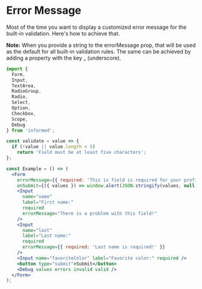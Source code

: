 # Error Message

Most of the time you want to display a customized error message for the built-in validation. Here's how to achieve that.

**Note:** When you provide a string to the errorMessage prop, that will be used as the default for all built-in validation rules. The same can be achieved by adding a property with the key \_ (underscore).

<!-- STORY -->

```jsx
import {
  Form,
  Input,
  TextArea,
  RadioGroup,
  Radio,
  Select,
  Option,
  Checkbox,
  Scope,
  Debug
} from 'informed';

const validate = value => {
  if (!value || value.length < 5)
    return 'Field must be at least five characters';
};

const Example = () => (
  <Form
    errorMessage={{ required: 'This is field is required for your profile!' }}
    onSubmit={({ values }) => window.alert(JSON.stringify(values, null, 2))}>
    <Input
      name="name"
      label="First name:"
      required
      errorMessage="There is a problem with this field!"
    />
    <Input
      name="last"
      label="Last name:"
      required
      errorMessage={{ required: 'Last name is required!' }}
    />
    <Input name="favoriteColor" label="Favorite color:" required />
    <button type="submit">Submit</button>
    <Debug values errors invalid valid />
  </Form>
);
```
